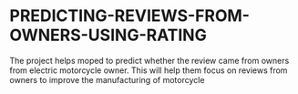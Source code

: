 # PREDICTING-REVIEWS-FROM-OWNERS-USING-RATING
The project helps moped to predict whether the review came from owners from electric motorcycle owner. This will help them focus on reviews from owners to improve the manufacturing of motorcycle
